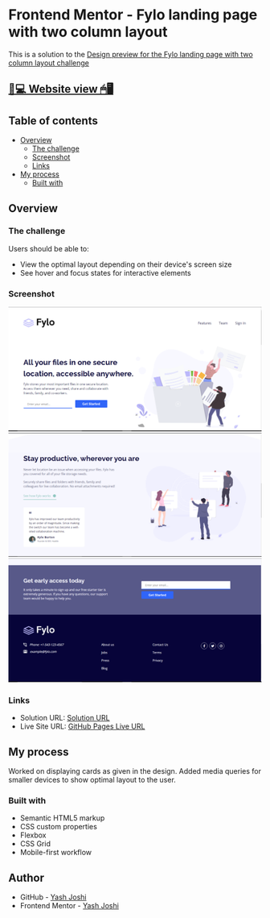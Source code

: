 # Frontend Mentor - Fylo landing page with two column layout

This is a solution to the  [Design preview for the Fylo landing page with two column layout challenge](./design/desktop-preview.jpg)


## [📃💻 Website view 🖱🖥](https://yashgjoshi20.github.io/Fylo-Landing-Page-With-Two-Column-Layout/)

## Table of contents

- [Overview](#overview)
  - [The challenge](#the-challenge)
  - [Screenshot](#screenshot)
  - [Links](#links)
- [My process](#my-process)
  - [Built with](#built-with)

## Overview

### The challenge

Users should be able to:

- View the optimal layout depending on their device's screen size
- See hover and focus states for interactive elements

### Screenshot

![](Screenshots/Screenshot-1.PNG)
![](Screenshots/Screenshot-2.PNG)
![](Screenshots/Screenshot-3.PNG)


### Links

- Solution URL:  [Solution  URL](https://github.com/yashgjoshi20/Fylo-Landing-Page-With-Two-Column-Layout.git)
- Live Site URL: [GitHub Pages Live URL](https://yashgjoshi20.github.io/Fylo-Landing-Page-With-Two-Column-Layout/)

## My process

Worked on displaying cards as given in the design.
Added media queries for smaller devices to show optimal layout to the user.

### Built with

- Semantic HTML5 markup
- CSS custom properties
- Flexbox
- CSS Grid
- Mobile-first workflow

 ## Author

- GitHub - [Yash Joshi](https://github.com/yashgjoshi20)
- Frontend Mentor - [Yash Joshi](https://www.frontendmentor.io/profile/yashgjoshi20)

